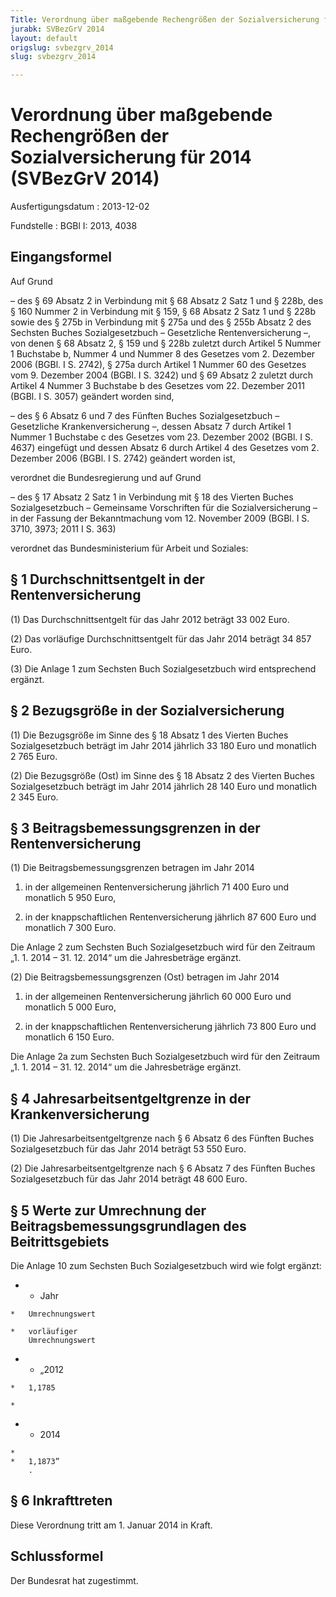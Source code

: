 ```yaml
---
Title: Verordnung über maßgebende Rechengrößen der Sozialversicherung für 2014
jurabk: SVBezGrV 2014
layout: default
origslug: svbezgrv_2014
slug: svbezgrv_2014

---
```


# Verordnung über maßgebende Rechengrößen der Sozialversicherung für 2014 (SVBezGrV 2014)

Ausfertigungsdatum
:   2013-12-02

Fundstelle
:   BGBl I: 2013, 4038


## Eingangsformel

Auf Grund

–   des § 69 Absatz 2 in Verbindung mit § 68 Absatz 2 Satz 1 und § 228b, des § 160 Nummer 2 in Verbindung mit § 159, § 68 Absatz 2 Satz 1 und § 228b sowie des § 275b in Verbindung mit § 275a und des § 255b Absatz 2 des Sechsten Buches Sozialgesetzbuch – Gesetzliche Rentenversicherung –, von denen § 68 Absatz 2, § 159 und § 228b zuletzt durch Artikel 5 Nummer 1 Buchstabe b, Nummer 4 und Nummer 8 des Gesetzes vom 2. Dezember 2006 (BGBl. I S. 2742), § 275a durch Artikel 1 Nummer 60 des Gesetzes vom 9. Dezember 2004 (BGBl. I S. 3242) und § 69 Absatz 2 zuletzt durch Artikel 4 Nummer 3 Buchstabe b des Gesetzes vom 22. Dezember 2011 (BGBl. I S. 3057) geändert worden sind,


–   des § 6 Absatz 6 und 7 des Fünften Buches Sozialgesetzbuch – Gesetzliche Krankenversicherung –, dessen Absatz 7 durch Artikel 1 Nummer 1 Buchstabe c des Gesetzes vom 23. Dezember 2002 (BGBl. I S. 4637) eingefügt und dessen Absatz 6 durch Artikel 4 des Gesetzes vom 2. Dezember 2006 (BGBl. I S. 2742) geändert worden ist,



verordnet die Bundesregierung und auf Grund

–   des § 17 Absatz 2 Satz 1 in Verbindung mit § 18 des Vierten Buches Sozialgesetzbuch – Gemeinsame Vorschriften für die Sozialversicherung – in der Fassung der Bekanntmachung vom 12. November 2009 (BGBl. I S. 3710, 3973; 2011 I S. 363)



verordnet das Bundesministerium für Arbeit und Soziales:


## § 1 Durchschnittsentgelt in der Rentenversicherung

(1) Das Durchschnittsentgelt für das Jahr 2012 beträgt 33 002 Euro.

(2) Das vorläufige Durchschnittsentgelt für das Jahr 2014 beträgt 34 857 Euro.

(3) Die Anlage 1 zum Sechsten Buch Sozialgesetzbuch wird entsprechend ergänzt.


## § 2 Bezugsgröße in der Sozialversicherung

(1) Die Bezugsgröße im Sinne des § 18 Absatz 1 des Vierten Buches Sozialgesetzbuch beträgt im Jahr 2014 jährlich 33 180 Euro und monatlich 2 765 Euro.

(2) Die Bezugsgröße (Ost) im Sinne des § 18 Absatz 2 des Vierten Buches Sozialgesetzbuch beträgt im Jahr 2014 jährlich 28 140 Euro und monatlich 2 345 Euro.


## § 3 Beitragsbemessungsgrenzen in der Rentenversicherung

(1) Die Beitragsbemessungsgrenzen betragen im Jahr 2014

1.  in der allgemeinen Rentenversicherung jährlich 71 400 Euro und monatlich 5 950 Euro,


2.  in der knappschaftlichen Rentenversicherung jährlich 87 600 Euro und monatlich 7 300 Euro.



Die Anlage 2 zum Sechsten Buch Sozialgesetzbuch wird für den Zeitraum „1. 1. 2014 – 31. 12. 2014“ um die Jahresbeträge ergänzt.

(2) Die Beitragsbemessungsgrenzen (Ost) betragen im Jahr 2014

1.  in der allgemeinen Rentenversicherung jährlich 60 000 Euro und monatlich 5 000 Euro,


2.  in der knappschaftlichen Rentenversicherung jährlich 73 800 Euro und monatlich 6 150 Euro.



Die Anlage 2a zum Sechsten Buch Sozialgesetzbuch wird für den Zeitraum „1. 1. 2014 – 31. 12. 2014“ um die Jahresbeträge ergänzt.


## § 4 Jahresarbeitsentgeltgrenze in der Krankenversicherung

(1) Die Jahresarbeitsentgeltgrenze nach § 6 Absatz 6 des Fünften Buches Sozialgesetzbuch für das Jahr 2014 beträgt 53 550 Euro.

(2) Die Jahresarbeitsentgeltgrenze nach § 6 Absatz 7 des Fünften Buches Sozialgesetzbuch für das Jahr 2014 beträgt 48 600 Euro.


## § 5 Werte zur Umrechnung der Beitragsbemessungsgrundlagen des Beitrittsgebiets

Die Anlage 10 zum Sechsten Buch Sozialgesetzbuch wird wie folgt ergänzt:

*    *   Jahr

    *   Umrechnungswert

    *   vorläufiger
        Umrechnungswert


*    *   „2012

    *   1,1785

    *

*    *   2014

    *
    *   1,1873”
        .





## § 6 Inkrafttreten

Diese Verordnung tritt am 1. Januar 2014 in Kraft.


## Schlussformel

Der Bundesrat hat zugestimmt.

